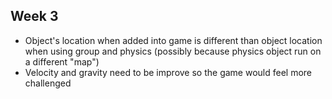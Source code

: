 ## Week 3
* Object's location when added into game is different than object location when using group and physics (possibly because physics object run on a different "map")
* Velocity and gravity need to be improve so the game would feel more challenged
